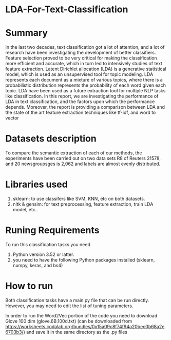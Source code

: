 # LDA-For-Text-Classification
# Summary

In the last two decades, text classification got a lot of attention, and a lot of research have been investigating the development of better classifiers. Feature selection proved to be very critical for making the classification more efficient and accurate, which in turn led to intensively studies of text feature extraction. Latent Dirichlet allocation (LDA) is a generative statistical model, which is used as an unsupervised tool for topic modeling. LDA represents each document as a mixture of various topics, where there is a probabilistic distribution represents the probability of each word given each topic. LDA have been used as a future extraction tool for multiple NLP tasks like classification.  In this report, we are investigating the performance of LDA in text classification, and the factors upon which the performance depends. Moreover, the report is providing a comparison between LDA and the state of the art feature extraction techniques like tf-idf, and word to vector


# Datasets description

To compare the semantic extraction of each of our methods, the experiments have been carried out on two data sets R8 of Reuters 21578, and 20 newsgroupsges is 2,062 and labels are almost evenly distributed.

# Libraries used
1. sklearn: to use classifers like SVM, KNN, etc on both datasets.
2. nltk & gensim: for text preprocessing, feature extraction, train LDA model, etc..

# Runing Requirements
To run this classification tasks you need
1. Python version 3.52 or latter.
2. you need to have the following Python packages installed (sklearn, numpy, keras, and bs4)

# How to run
Both classification tasks have a main.py file that can be run directly. However, you may need to edit the list of tuning parameters.

In order to run the Word2Vec portion of the code you need to download Glove 100 dim (glove.6B.100d.txt) (can be downloaded from https://worksheets.codalab.org/bundles/0x15a09c8f74f94a20bec0b68a2e6703b3/) and save it in the same directory as the .py files
